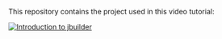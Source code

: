 This repository contains the project used in this video tutorial:

[![Introduction to jbuilder](https://img.youtube.com/vi/BNZhmMAJarw/0.jpg)](https://www.youtube.com/watch?v=BNZhmMAJarw)
